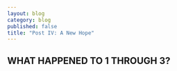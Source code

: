 ```yaml
---
layout: blog
category: blog
published: false
title: "Post IV: A New Hope"
---
```


## WHAT HAPPENED TO 1 THROUGH 3?